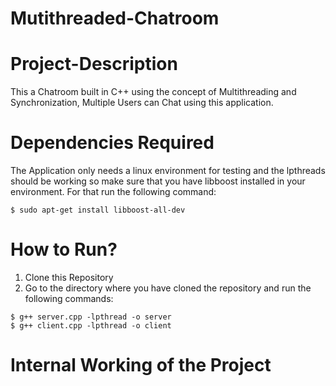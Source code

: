 # Mutithreaded-Chatroom

# Project-Description

This a Chatroom built in C++ using the concept of Multithreading and Synchronization, Multiple Users can Chat using this application.

# Dependencies Required
The Application only needs a linux environment for testing and the lpthreads should be working so make sure that you have libboost installed in your environment.
For that run the following command:
```
$ sudo apt-get install libboost-all-dev
```

# How to Run?
1. Clone this Repository
2. Go to the directory where you have cloned the repository and run the following commands:
```
$ g++ server.cpp -lpthread -o server
$ g++ client.cpp -lpthread -o client
```
# Internal Working of the Project


